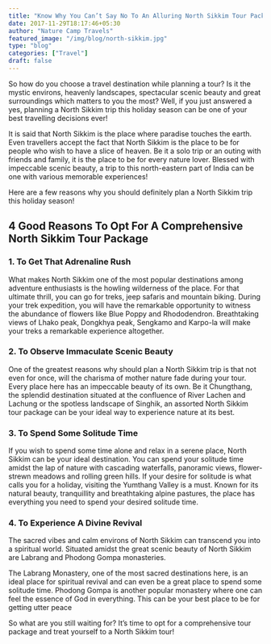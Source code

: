 ```yaml
---
title: "Know Why You Can’t Say No To An Alluring North Sikkim Tour Package"
date: 2017-11-29T18:17:46+05:30
author: "Nature Camp Travels"
featured_image: "/img/blog/north-sikkim.jpg"
type: "blog"
categories: ["Travel"]
draft: false
---
```


<p>So how do you choose a travel destination while planning a tour? Is it the mystic environs, heavenly landscapes, spectacular scenic beauty and great surroundings which matters to you the most? Well, if you just answered a yes, planning a North Sikkim trip this holiday season can be one of your best travelling decisions ever!</p>

<p>It is said that North Sikkim is the place where paradise touches the earth. Even travellers accept the fact that North Sikkim is the place to be for people who wish to have a slice of heaven. Be it a solo trip or an outing with friends and family, it is the place to be for every nature lover. Blessed with impeccable scenic beauty, a trip to this north-eastern part of India can be one with various memorable experiences!</p>

<p>Here are a few reasons why you should definitely plan a North Sikkim trip this holiday season!</p>

<h2>4 Good Reasons To Opt For A Comprehensive North Sikkim Tour Package</h2>

<h3>1. To Get That Adrenaline Rush</h3>
<p>What makes North Sikkim one of the most popular destinations among adventure enthusiasts is the howling wilderness of the place. For that ultimate thrill, you can go for treks, jeep safaris and mountain biking. During your trek expedition, you will have the remarkable opportunity to witness the abundance of flowers like Blue Poppy and Rhododendron. Breathtaking views of Lhako peak, Dongkhya peak, Sengkamo and Karpo-la will make your treks a remarkable experience altogether.</p>

<h3>2. To Observe Immaculate Scenic Beauty</h3>
<p>One of the greatest reasons why should plan a North Sikkim trip is that not even for once, will the charisma of mother nature fade during your tour. Every place here has an impeccable beauty of its own. Be it Chungthang, the splendid destination situated at the confluence of River Lachen and Lachung or the spotless landscape of Singhik, an assorted North Sikkim tour package can be your ideal way to experience nature at its best.</p>

<h3>3. To Spend Some Solitude Time</h3>
<p>If you wish to spend some time alone and relax in a serene place, North Sikkim can be your ideal destination. You can spend your solitude time amidst the lap of nature with cascading waterfalls, panoramic views, flower-strewn meadows and rolling green hills. If your desire for solitude is what calls you for a holiday, visiting the Yumthang Valley is a must. Known for its natural beauty, tranquillity and breathtaking alpine pastures, the place has everything you need to spend your desired solitude time.</p>

<h3>4. To Experience A Divine Revival</h3>
<p>The sacred vibes and calm environs of North Sikkim can transcend you into a spiritual world. Situated amidst the great scenic beauty of North Sikkim are Labrang and Phodong Gompa monasteries.
</p>
<p>The Labrang Monastery, one of the most sacred destinations here, is an ideal place for spiritual revival and can even be a great place to spend some solitude time. Phodong Gompa is another popular monastery where one can feel the essence of God in everything. This can be your best place to be for getting utter peace</p>
<p>So what are you still waiting for? It’s time to opt for a comprehensive tour package and treat yourself to a North Sikkim tour!</p>